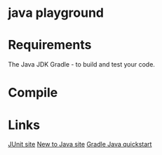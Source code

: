 java playground
====

Requirements
====

The Java JDK
Gradle - to build and test your code.

Compile
====


Links
====

[JUnit site](http://junit.sourceforge.net/)
[New to Java site](http://www.oracle.com/technetwork/topics/newtojava/overview/index.html)
[Gradle Java quickstart](http://www.gradle.org/docs/current/userguide/tutorial_java_projects.html)

